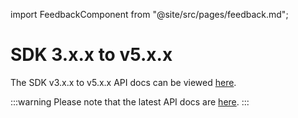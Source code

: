 import FeedbackComponent from "@site/src/pages/feedback.md";

# SDK 3.x.x to v5.x.x

The SDK v3.x.x to v5.x.x API docs can be viewed [here](https://lit-js-sdk-v3-api-docs.vercel.app/). 

:::warning
Please note that the latest API docs are [here](https://developer.litprotocol.com/api-reference/latest/).
:::
<FeedbackComponent/>
